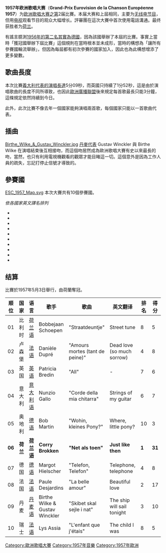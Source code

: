 **1957年欧洲歌唱大赛**（**Grand-Prix Eurovision de la Chanson Européenne 1957**）为[欧洲歌唱大赛之第](https://zh.wikipedia.org/wiki/欧洲歌唱大赛 "wikilink")2届比賽。本届大赛和上屆相同，主要为[无线电节目](https://zh.wikipedia.org/wiki/无线电 "wikilink")，但用[电视](../Page/电视.md "wikilink")观看节目的观众大幅增长。評審團在這次大賽中首次使用電話溝通。最终获胜者为[荷兰](../Page/荷兰.md "wikilink")。

有謠言臆測[1956年的第二名其實為](../Page/1956年歐洲歌唱大賽.md "wikilink")[德國](https://zh.wikipedia.org/wiki/德國 "wikilink")，因為該國舉辦了本屆的比賽。事實上當時「獲冠國舉辦下屆比賽」這個規則在當時根本並未成形，當時的構想為「讓所有參賽國輪流舉辦」，但因為每屆都有初次參賽的國家加入，因此也為此構想增添了更多變數。

## 歌曲長度

本次比賽[義大利代表的演唱長達](https://zh.wikipedia.org/wiki/義大利 "wikilink")5分09秒，而英國只持續了1分52秒，這是由於演唱歌曲的長度不同所導致，也因此[歐洲廣播聯盟](../Page/歐洲廣播聯盟.md "wikilink")後來規定每首歌最長只能3分鐘，這條規定依然持續到今日。

此外，此次比賽不像去年一個國家能夠演唱兩首歌，每個國家只能以一首歌曲代表。

## 插曲

[Birthe_Wilke_&_Gustav_Winckler.jpg](https://zh.wikipedia.org/wiki/File:Birthe_Wilke_&_Gustav_Winckler.jpg "fig:Birthe_Wilke_&_Gustav_Winckler.jpg") [丹麥代表](https://zh.wikipedia.org/wiki/丹麥 "wikilink") Gustav Winckler 與 Birthe Wilke 在演唱結束後互相接吻，而這個吻居然成為歐洲歌唱大賽有史以來最長的吻，當然，也只有利用電視機觀看的觀眾才能目睹這一切。這個意外是因為工作人員的疏失，忘記打停止信號才導致的。

## 參賽國

[ESC_1957_Map.svg](https://zh.wikipedia.org/wiki/File:ESC_1957_Map.svg "fig:ESC_1957_Map.svg") 本次大賽共有10個參賽國。

*依各國家英文譯名排列*

  -
  -
  -
  -
  -
  -
  -
  -
  -
  -
## 结算

比賽於1957年5月3日舉行，由荷蘭奪冠。

| 顺位     | 国家     | 语言                                                      | 歌手                             | 歌曲                              | 英文翻译                       | 排名    | 得分     |
| ------ | ------ | ------------------------------------------------------- | ------------------------------ | ------------------------------- | -------------------------- | ----- | ------ |
| 01     | 比利时    | [荷兰语](https://zh.wikipedia.org/wiki/荷兰语 "wikilink")     | Bobbejaan Schoepen             | "Straatdeuntje"                 | Street tune                | 8     | 5      |
| 02     | 卢森堡    | [法语](../Page/法语.md "wikilink")                          | Danièle Dupré                  | "Amours mortes (tant de peine)" | Dead love (so much sorrow) | 4     | 8      |
| 03     | 英国     | [英语](../Page/英语.md "wikilink")                          | Patricia Bredin                | "All"                           | \-                         | 7     | 6      |
| 04     | 意大利    | [意大利语](../Page/意大利语.md "wikilink")                      | Nunzio Gallo                   | "Corde della mia chitarra"      | Strings of my guitar       | 6     | 7      |
| 05     | 奥地利    | [德语](../Page/德语.md "wikilink")                          | Bob Martin                     | "Wohin, kleines Pony?"          | Where, little pony?        | 10    | 3      |
| **06** | **荷兰** | **[荷兰语](https://zh.wikipedia.org/wiki/荷兰语 "wikilink")** | **Corry Brokken**              | **"Net als toen"**              | **Just like then**         | **1** | **31** |
| 07     | 德国     | [德语](../Page/德语.md "wikilink")                          | Margot Hielscher               | "Telefon, Telefon"              | Telephone, telephone       | 4     | 8      |
| 08     | 法国     | [法语](../Page/法语.md "wikilink")                          | Paule Desjardins               | "La belle amour"                | Beautiful love             | 2     | 17     |
| 09     | 丹麦     | [丹麦语](../Page/丹麦语.md "wikilink")                        | Birthe Wilke & Gustav Winckler | "Skibet skal sejle i nat"       | The ship will sail tonight | 3     | 10     |
| 10     | 瑞士     | [法语](../Page/法语.md "wikilink")                          | Lys Assia                      | "L'enfant que j'étais"          | The child I was            | 8     | 5      |

[Category:歐洲歌唱大賽](https://zh.wikipedia.org/wiki/Category:歐洲歌唱大賽 "wikilink") [Category:1957年音樂](https://zh.wikipedia.org/wiki/Category:1957年音樂 "wikilink") [Category:1957年歐洲](https://zh.wikipedia.org/wiki/Category:1957年歐洲 "wikilink")